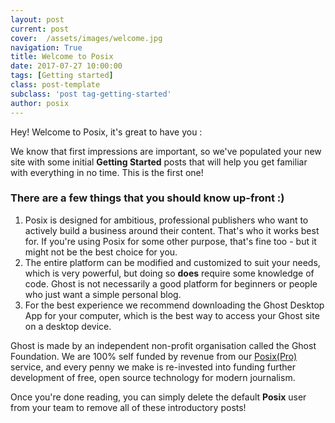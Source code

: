 ```yaml
---
layout: post
current: post
cover:  /assets/images/welcome.jpg
navigation: True
title: Welcome to Posix
date: 2017-07-27 10:00:00
tags: [Getting started]
class: post-template
subclass: 'post tag-getting-started'
author: posix
---
```


Hey! Welcome to Posix, it's great to have you :

We know that first impressions are important, so we've populated your new site with some initial **Getting Started** posts that will help you get familiar with everything in no time. This is the first one!

### There are a few things that you should know up-front :)

1. Posix is designed for ambitious, professional publishers who want to actively build a business around their content. That's who it works best for. If you're using Posix for some other purpose, that's fine too - but it might not be the best choice for you.
2. The entire platform can be modified and customized to suit your needs, which is very powerful, but doing so **does** require some knowledge of code. Ghost is not necessarily a good platform for beginners or people who just want a simple personal blog.
3. For the best experience we recommend downloading the Ghost Desktop App for your computer, which is the best way to access your Ghost site on a desktop device.

Ghost is made by an independent non-profit organisation called the Ghost Foundation. We are 100% self funded by revenue from our [Posix(Pro)](https://github.com/posix-dev) service, and every penny we make is re-invested into funding further development of free, open source technology for modern journalism.

Once you're done reading, you can simply delete the default **Posix** user from your team to remove all of these introductory posts!
